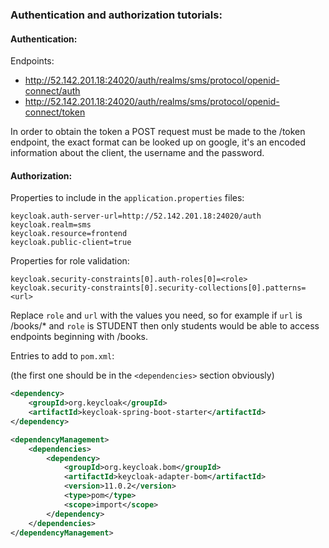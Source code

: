 ### Authentication and authorization tutorials:

#### Authentication:

Endpoints:
- http://52.142.201.18:24020/auth/realms/sms/protocol/openid-connect/auth
- http://52.142.201.18:24020/auth/realms/sms/protocol/openid-connect/token

In order to obtain the token a POST request must be made to the /token endpoint,
the exact format can be looked up on google, it's an encoded information about the client, 
the username and the password.

#### Authorization:

Properties to include in the `application.properties` files:
```properties
keycloak.auth-server-url=http://52.142.201.18:24020/auth
keycloak.realm=sms
keycloak.resource=frontend
keycloak.public-client=true
```

Properties for role validation:
```properties
keycloak.security-constraints[0].auth-roles[0]=<role>
keycloak.security-constraints[0].security-collections[0].patterns=<url>
```

Replace `role` and `url` with the values you need, so for example if `url` is /books/* and `role` is STUDENT
then only students would be able to access endpoints beginning with /books.

Entries to add to `pom.xml`:

(the first one should be in the `<dependencies>` section obviously)
```xml
<dependency>
    <groupId>org.keycloak</groupId>
    <artifactId>keycloak-spring-boot-starter</artifactId>
</dependency>
```

```xml
<dependencyManagement>
    <dependencies>
        <dependency>
            <groupId>org.keycloak.bom</groupId>
            <artifactId>keycloak-adapter-bom</artifactId>
            <version>11.0.2</version>
            <type>pom</type>
            <scope>import</scope>
        </dependency>
    </dependencies>
</dependencyManagement>
```